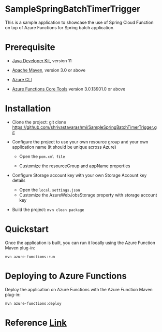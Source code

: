 # SampleSpringBatchTimerTrigger

This is a sample application to showcase the use of Spring Cloud Function on top of Azure Functions for Spring batch application.

# Prerequisite

* [Java Developer Kit](https://docs.microsoft.com/en-us/azure/developer/java/fundamentals/java-support-on-azure), version 11

* [Apache Maven](https://maven.apache.org/), version 3.0 or above

* [Azure CLI](https://docs.microsoft.com/en-us/cli/azure)

* [Azure Functions Core Tools](https://docs.microsoft.com/en-us/azure/azure-functions/functions-run-local#v2) version 3.0.13901.0 or above

# Installation

* Clone the project: git clone https://github.com/shrivastavarashmi/SampleSpringBatchTimerTrigger.git

* Configure the project to use your own resource group and your own application name (it should be unique across Azure)

  * Open the ``` pom.xml file ```

  * Customize the resourceGroup and appName properties
  
* Configure Storage account key with your own Storage Account key details

  * Open the ``` local.settings.json ```
  * Customize the AzureWebJobsStorage property with storage account key

* Build the project: ``` mvn clean package ```

# Quickstart

Once the application is built, you can run it locally using the Azure Function Maven plug-in:

``` mvn azure-functions:run ```

# Deploying to Azure Functions

Deploy the application on Azure Functions with the Azure Function Maven plug-in:

``` mvn azure-functions:deploy ```

# Reference [Link](https://docs.microsoft.com/en-us/azure/developer/java/spring-framework/getting-started-with-spring-cloud-function-in-azure)

